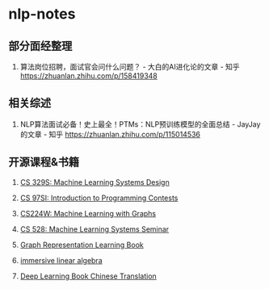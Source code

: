 # nlp-notes

## 部分面经整理

1. 算法岗位招聘，面试官会问什么问题？ - 大白的AI进化论的文章 - 知乎 https://zhuanlan.zhihu.com/p/158419348

## 相关综述

1. NLP算法面试必备！史上最全！PTMs：NLP预训练模型的全面总结 - JayJay的文章 - 知乎 https://zhuanlan.zhihu.com/p/115014536

## 开源课程&书籍

1. [CS 329S: Machine Learning Systems Design](https://stanford-cs329s.github.io/)

2. [CS 97SI: Introduction to Programming Contests](https://web.stanford.edu/class/cs97si/)

3. [CS224W: Machine Learning with Graphs](http://web.stanford.edu/class/cs224w/)

4. [CS 528: Machine Learning Systems Seminar](https://mlsys.stanford.edu/cs528/)

5. [Graph Representation Learning Book](https://www.cs.mcgill.ca/~wlh/grl_book/)

6. [immersive linear algebra](http://immersivemath.com/ila/)

7. [Deep Learning Book Chinese Translation](https://exacity.github.io/deeplearningbook-chinese/)

